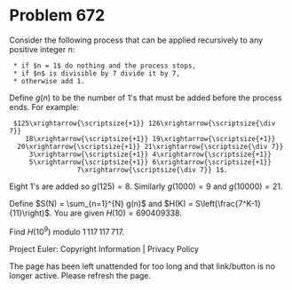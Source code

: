 #   Problem 672

   Consider the following process that can be applied recursively to any
   positive integer $n$:

     * if $n = 1$ do nothing and the process stops,
     * if $n$ is divisible by 7 divide it by 7,
     * otherwise add 1.

   Define $g(n)$ to be the number of 1's that must be added before the
   process ends. For example:

     $125\xrightarrow{\scriptsize{+1}} 126\xrightarrow{\scriptsize{\div 7}}
        18\xrightarrow{\scriptsize{+1}} 19\xrightarrow{\scriptsize{+1}}
      20\xrightarrow{\scriptsize{+1}} 21\xrightarrow{\scriptsize{\div 7}}
         3\xrightarrow{\scriptsize{+1}} 4\xrightarrow{\scriptsize{+1}}
         5\xrightarrow{\scriptsize{+1}} 6\xrightarrow{\scriptsize{+1}}
                     7\xrightarrow{\scriptsize{\div 7}} 1$.

   Eight 1's are added so $g(125) = 8$. Similarly $g(1000) = 9$ and $g(10000)
   = 21$.

   Define $S(N) = \sum_{n=1}^{N} g(n)$ and $H(K) =
   S\left(\frac{7^K-1}{11}\right)$. You are given $H(10) = 690409338$.

   Find $H(10^9)$ modulo $1\,117\,117\,717$.

   Project Euler: Copyright Information | Privacy Policy

   The page has been left unattended for too long and that link/button is no
   longer active. Please refresh the page.
